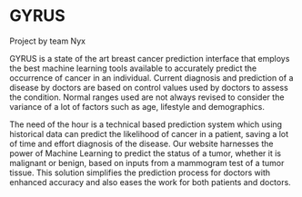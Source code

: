 # GYRUS
Project by team Nyx 


GYRUS is a state of the art breast cancer prediction interface that employs the best machine learning tools available to accurately predict the occurrence of cancer in an individual. Current diagnosis and prediction of a disease by doctors are based on control values used by doctors to assess the condition. Normal ranges used are not always revised to consider the variance of a lot of factors such as age, lifestyle and demographics.

The need of the hour is a technical based prediction system which using historical data can predict the likelihood of cancer in a patient, saving a lot of time and effort diagnosis of the disease. Our website harnesses the power of Machine Learning to predict the status of a tumor, whether it is malignant or benign, based on inputs from a mammogram test of a tumor tissue. This solution simplifies the prediction process for doctors with enhanced accuracy and also eases the work for both patients and doctors.




